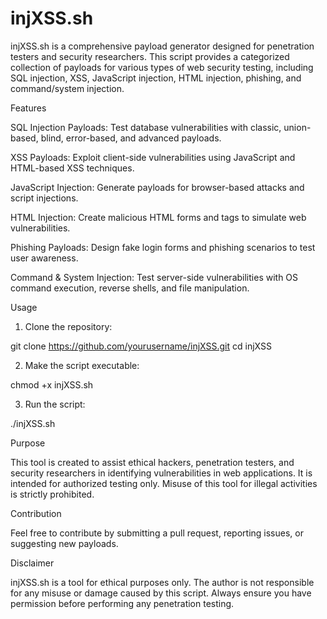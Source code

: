 # injXSS.sh

injXSS.sh is a comprehensive payload generator designed for penetration testers and security researchers. This script provides a categorized collection of payloads for various types of web security testing, including SQL injection, XSS, JavaScript injection, HTML injection, phishing, and command/system injection.

Features

SQL Injection Payloads: Test database vulnerabilities with classic, union-based, blind, error-based, and advanced payloads.

XSS Payloads: Exploit client-side vulnerabilities using JavaScript and HTML-based XSS techniques.

JavaScript Injection: Generate payloads for browser-based attacks and script injections.

HTML Injection: Create malicious HTML forms and tags to simulate web vulnerabilities.

Phishing Payloads: Design fake login forms and phishing scenarios to test user awareness.

Command & System Injection: Test server-side vulnerabilities with OS command execution, reverse shells, and file manipulation.


Usage

1. Clone the repository:

git clone https://github.com/yourusername/injXSS.git
cd injXSS


2. Make the script executable:

chmod +x injXSS.sh


3. Run the script:

./injXSS.sh



Purpose

This tool is created to assist ethical hackers, penetration testers, and security researchers in identifying vulnerabilities in web applications. It is intended for authorized testing only. Misuse of this tool for illegal activities is strictly prohibited.

Contribution

Feel free to contribute by submitting a pull request, reporting issues, or suggesting new payloads.

Disclaimer

injXSS.sh is a tool for ethical purposes only. The author is not responsible for any misuse or damage caused by this script. Always ensure you have permission before performing any penetration testing.

